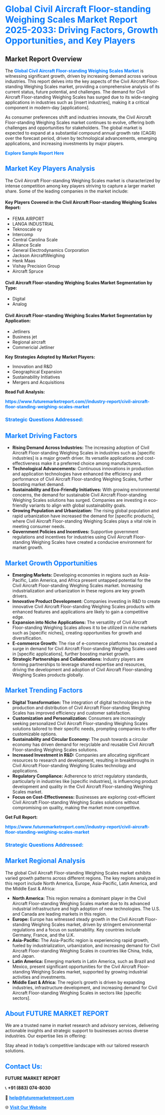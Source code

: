 <h1 style="color: #007BFF;">Global Civil Aircraft Floor-standing Weighing Scales Market Report 2025-2033: Driving Factors, Growth Opportunities, and Key Players</h1>

<section id="overview">
<h2>Market Report Overview</h2>
<p>The <a href="https://www.futuremarketreport.com//industry-report/civil-aircraft-floor-standing-weighing-scales-market" style="color: #007BFF; text-decoration: none;"><strong>Global Civil Aircraft Floor-standing Weighing Scales Market</strong></a> is witnessing significant growth, driven by increasing demand across various industries. This report delves into the key aspects of the Civil Aircraft Floor-standing Weighing Scales market, providing a comprehensive analysis of its current status, future potential, and challenges. The demand for Civil Aircraft Floor-standing Weighing Scales has surged due to its wide-ranging applications in industries such as [insert industries], making it a critical component in modern-day [applications].</p>
<p>As consumer preferences shift and industries innovate, the Civil Aircraft Floor-standing Weighing Scales market continues to evolve, offering both challenges and opportunities for stakeholders. The global market is expected to expand at a substantial compound annual growth rate (CAGR) over the forecast period, driven by technological advancements, emerging applications, and increasing investments by major players.</p>
</section>

<section id="overview">
<p><a href="https://www.futuremarketreport.com//request-sample/reportId=49862" style="color: #007BFF; text-decoration: none;"><strong>Explore Sample Report Here</strong></a></p>
</section>

<section id="key-players">
<h2 style="color: #007BFF;">Market Key Players Analysis</h2>
<p>The Civil Aircraft Floor-standing Weighing Scales market is characterized by intense competition among key players striving to capture a larger market share. Some of the leading companies in the market include:</p>
<h4>Key Players Covered in the Civil Aircraft Floor-standing Weighing Scales Report:</h4>
<ul><li>FEMA AIRPORT</li><li>LANGA INDUSTRIAL</li><li>Teknoscale oy</li><li>Intercomp</li><li>Central Carolina Scale</li><li>Alliance Scale</li><li>General Electrodynamics Corporation</li><li>Jackson AircraftWeighing</li><li>Henk Maas</li><li>Vishay Precision Group</li><li>Aircraft Spruce</li></ul>
<h4>Civil Aircraft Floor-standing Weighing Scales Market Segmentation by Type:</h4>
<ul><li>Digital</li><li>Analog</li></ul>

<h4>Civil Aircraft Floor-standing Weighing Scales Market Segmentation by Application:</h4>
<ul><li>Jetliners</li><li>Business jet</li><li>Regional aircraft</li><li>Commericial Jetliner</li></ul>
<p><strong>Key Strategies Adopted by Market Players:</strong></p>
<ul>
<li>Innovation and R&D</li>
<li>Geographical Expansion</li>
<li>Sustainability Initiatives</li>
<li>Mergers and Acquisitions</li>
</ul>
</section>

<section>
<p><strong>Read Full Analysis: </strong></p><a href="https://www.futuremarketreport.com//industry-report/civil-aircraft-floor-standing-weighing-scales-market" style="color: #007BFF; text-decoration: none;"><strong>https://www.futuremarketreport.com//industry-report/civil-aircraft-floor-standing-weighing-scales-market</strong></a>
<h3 style="color: #007BFF;">Strategic Questions Addressed:</h3>
</section>

<section id="driving-factors">
<h2 style="color: #007BFF;">Market Driving Factors</h2>
<ul>
<li><strong>Rising Demand Across Industries:</strong> The increasing adoption of Civil Aircraft Floor-standing Weighing Scales in industries such as [specific industries] is a major growth driver. Its versatile applications and cost-effectiveness make it a preferred choice among manufacturers.</li>
<li><strong>Technological Advancements:</strong> Continuous innovations in production and application technologies have enhanced the efficiency and performance of Civil Aircraft Floor-standing Weighing Scales, further boosting market demand.</li>
<li><strong>Sustainability and Eco-Friendly Initiatives:</strong> With growing environmental concerns, the demand for sustainable Civil Aircraft Floor-standing Weighing Scales solutions has surged. Companies are investing in eco-friendly variants to align with global sustainability goals.</li>
<li><strong>Growing Population and Urbanization:</strong> The rising global population and rapid urbanization have increased the demand for [specific products], where Civil Aircraft Floor-standing Weighing Scales plays a vital role in meeting consumer needs.</li>
<li><strong>Government Policies and Incentives:</strong> Supportive government regulations and incentives for industries using Civil Aircraft Floor-standing Weighing Scales have created a conducive environment for market growth.</li>
</ul>
</section>

<section id="growth-opportunities">
<h2 style="color: #007BFF;">Market Growth Opportunities</h2>
<ul>
<li><strong>Emerging Markets:</strong> Developing economies in regions such as Asia-Pacific, Latin America, and Africa present untapped potential for the Civil Aircraft Floor-standing Weighing Scales market. Increasing industrialization and urbanization in these regions are key growth drivers.</li>
<li><strong>Innovative Product Development:</strong> Companies investing in R&D to create innovative Civil Aircraft Floor-standing Weighing Scales products with enhanced features and applications are likely to gain a competitive edge.</li>
<li><strong>Expansion into Niche Applications:</strong> The versatility of Civil Aircraft Floor-standing Weighing Scales allows it to be utilized in niche markets such as [specific niches], creating opportunities for growth and diversification.</li>
<li><strong>E-commerce Growth:</strong> The rise of e-commerce platforms has created a surge in demand for Civil Aircraft Floor-standing Weighing Scales used in [specific applications], further boosting market growth.</li>
<li><strong>Strategic Partnerships and Collaborations:</strong> Industry players are forming partnerships to leverage shared expertise and resources, driving the development and adoption of Civil Aircraft Floor-standing Weighing Scales products globally.</li>
</ul>
</section>

<section id="trending-factors">
<h2 style="color: #007BFF;">Market Trending Factors</h2>
<ul>
<li><strong>Digital Transformation:</strong> The integration of digital technologies in the production and distribution of Civil Aircraft Floor-standing Weighing Scales has improved efficiency and customer satisfaction.</li>
<li><strong>Customization and Personalization:</strong> Consumers are increasingly seeking personalized Civil Aircraft Floor-standing Weighing Scales solutions tailored to their specific needs, prompting companies to offer customizable options.</li>
<li><strong>Sustainability and Circular Economy:</strong> The push towards a circular economy has driven demand for recyclable and reusable Civil Aircraft Floor-standing Weighing Scales solutions.</li>
<li><strong>Increased Investment in R&D:</strong> Companies are allocating significant resources to research and development, resulting in breakthroughs in Civil Aircraft Floor-standing Weighing Scales technology and applications.</li>
<li><strong>Regulatory Compliance:</strong> Adherence to strict regulatory standards, particularly in industries like [specific industries], is influencing product development and quality in the Civil Aircraft Floor-standing Weighing Scales market.</li>
<li><strong>Focus on Cost-Effectiveness:</strong> Businesses are exploring cost-efficient Civil Aircraft Floor-standing Weighing Scales solutions without compromising on quality, making the market more competitive.</li>
</ul>
</section>

<section>
<p><strong>Get Full Report: </strong></p><a href="https://www.futuremarketreport.com//industry-report/civil-aircraft-floor-standing-weighing-scales-market" style="color: #007BFF; text-decoration: none;"><strong>https://www.futuremarketreport.com//industry-report/civil-aircraft-floor-standing-weighing-scales-market</strong></a>
<h3 style="color: #007BFF;">Strategic Questions Addressed:</h3>
</section>


<section id="regional-analysis">
<h2 style="color: #007BFF;">Market Regional Analysis</h2>
<p>The global Civil Aircraft Floor-standing Weighing Scales market exhibits varied growth patterns across different regions. The key regions analyzed in this report include North America, Europe, Asia-Pacific, Latin America, and the Middle East & Africa:</p>
<ul>
<li><strong>North America:</strong> This region remains a dominant player in the Civil Aircraft Floor-standing Weighing Scales market due to its advanced industrial infrastructure and high adoption of new technologies. The U.S. and Canada are leading markets in this region.</li>
<li><strong>Europe:</strong> Europe has witnessed steady growth in the Civil Aircraft Floor-standing Weighing Scales market, driven by stringent environmental regulations and a focus on sustainability. Key countries include Germany, France, and the U.K.</li>
<li><strong>Asia-Pacific:</strong> The Asia-Pacific region is experiencing rapid growth, fueled by industrialization, urbanization, and increasing demand for Civil Aircraft Floor-standing Weighing Scales in countries like China, India, and Japan.</li>
<li><strong>Latin America:</strong> Emerging markets in Latin America, such as Brazil and Mexico, present significant opportunities for the Civil Aircraft Floor-standing Weighing Scales market, supported by growing industrial activities and investments.</li>
<li><strong>Middle East & Africa:</strong> The region’s growth is driven by expanding industries, infrastructure development, and increasing demand for Civil Aircraft Floor-standing Weighing Scales in sectors like [specific sectors].</li>
</ul>
</section>

<footer>
<h2 style="color: #007BFF;">About FUTURE MARKET REPORT</h2>
<p>We are a trusted name in market research and advisory services, delivering actionable insights and strategic support to businesses across diverse industries. Our expertise lies in offering:</p>

<p>Stay ahead in today’s competitive landscape with our tailored research solutions.</p>

<h2 style="color: #007BFF;">Contact Us:</h2>
<p><strong>FUTURE MARKET REPORT</strong></p>
<p>📞 <strong>+91 (883) 074-8030</strong></p>
<p>📧 <strong><a href="mailto:help@futuremarketreport.com" style="color: #007BFF;">help@futuremarketreport.com</a></strong></p>
<p>🌐 <strong><a href="https://www.futuremarketreport.com/" style="color: #007BFF;">Visit Our Website</a></strong></p>
</footer>